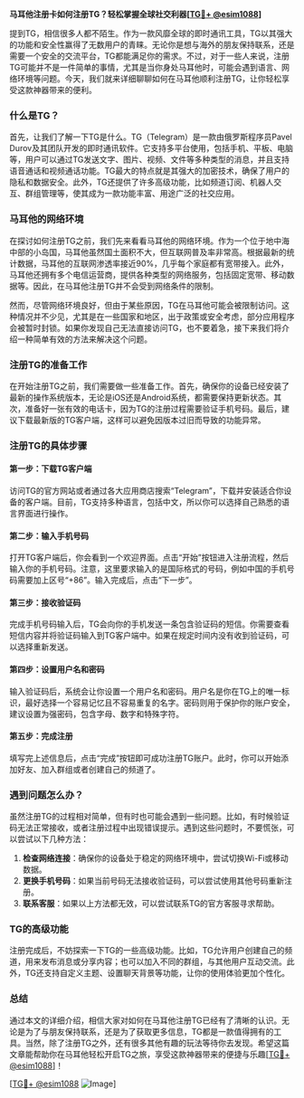**马耳他注册卡如何注册TG？轻松掌握全球社交利器[[TG💪+ @esim1088](https://t.me/s/esim1088)]**

提到TG，相信很多人都不陌生。作为一款风靡全球的即时通讯工具，TG以其强大的功能和安全性赢得了无数用户的青睐。无论你是想与海外的朋友保持联系，还是需要一个安全的交流平台，TG都能满足你的需求。不过，对于一些人来说，注册TG可能并不是一件简单的事情，尤其是当你身处马耳他时，可能会遇到语言、网络环境等问题。今天，我们就来详细聊聊如何在马耳他顺利注册TG，让你轻松享受这款神器带来的便利。

### 什么是TG？

首先，让我们了解一下TG是什么。TG（Telegram）是一款由俄罗斯程序员Pavel Durov及其团队开发的即时通讯软件。它支持多平台使用，包括手机、平板、电脑等，用户可以通过TG发送文字、图片、视频、文件等多种类型的消息，并且支持语音通话和视频通话功能。TG最大的特点就是其强大的加密技术，确保了用户的隐私和数据安全。此外，TG还提供了许多高级功能，比如频道订阅、机器人交互、群组管理等，使其成为一款功能丰富、用途广泛的社交应用。

### 马耳他的网络环境

在探讨如何注册TG之前，我们先来看看马耳他的网络环境。作为一个位于地中海中部的小岛国，马耳他虽然国土面积不大，但互联网普及率非常高。根据最新的统计数据，马耳他的互联网渗透率接近90%，几乎每个家庭都有宽带接入。此外，马耳他还拥有多个电信运营商，提供各种类型的网络服务，包括固定宽带、移动数据等。因此，在马耳他注册TG并不会受到网络条件的限制。

然而，尽管网络环境良好，但由于某些原因，TG在马耳他可能会被限制访问。这种情况并不少见，尤其是在一些国家和地区，出于政策或安全考虑，部分应用程序会被暂时封锁。如果你发现自己无法直接访问TG，也不要着急，接下来我们将介绍一种简单有效的方法来解决这个问题。

### 注册TG的准备工作

在开始注册TG之前，我们需要做一些准备工作。首先，确保你的设备已经安装了最新的操作系统版本，无论是iOS还是Android系统，都需要保持更新状态。其次，准备好一张有效的电话卡，因为TG的注册过程需要验证手机号码。最后，建议下载最新版的TG客户端，这样可以避免因版本过旧而导致的功能异常。

### 注册TG的具体步骤

#### 第一步：下载TG客户端

访问TG的官方网站或者通过各大应用商店搜索“Telegram”，下载并安装适合你设备的客户端。目前，TG支持多种语言，包括中文，所以你可以选择自己熟悉的语言界面进行操作。

#### 第二步：输入手机号码

打开TG客户端后，你会看到一个欢迎界面。点击“开始”按钮进入注册流程，然后输入你的手机号码。注意，这里要求输入的是国际格式的号码，例如中国的手机号码需要加上区号“+86”。输入完成后，点击“下一步”。

#### 第三步：接收验证码

完成手机号码输入后，TG会向你的手机发送一条包含验证码的短信。你需要查看短信内容并将验证码输入到TG客户端中。如果在规定时间内没有收到验证码，可以选择重新发送。

#### 第四步：设置用户名和密码

输入验证码后，系统会让你设置一个用户名和密码。用户名是你在TG上的唯一标识，最好选择一个容易记忆且不容易重复的名字。密码则用于保护你的账户安全，建议设置为强密码，包含字母、数字和特殊字符。

#### 第五步：完成注册

填写完上述信息后，点击“完成”按钮即可成功注册TG账户。此时，你可以开始添加好友、加入群组或者创建自己的频道了。

### 遇到问题怎么办？

虽然注册TG的过程相对简单，但有时也可能会遇到一些问题。比如，有时候验证码无法正常接收，或者注册过程中出现错误提示。遇到这些问题时，不要慌张，可以尝试以下几种方法：

1. **检查网络连接**：确保你的设备处于稳定的网络环境中，尝试切换Wi-Fi或移动数据。
2. **更换手机号码**：如果当前号码无法接收验证码，可以尝试使用其他号码重新注册。
3. **联系客服**：如果以上方法都无效，可以尝试联系TG的官方客服寻求帮助。

### TG的高级功能

注册完成后，不妨探索一下TG的一些高级功能。比如，TG允许用户创建自己的频道，用来发布消息或分享内容；也可以加入不同的群组，与其他用户互动交流。此外，TG还支持自定义主题、设置聊天背景等功能，让你的使用体验更加个性化。

### 总结

通过本文的详细介绍，相信大家对如何在马耳他注册TG已经有了清晰的认识。无论是为了与朋友保持联系，还是为了获取更多信息，TG都是一款值得拥有的工具。当然，除了注册TG之外，还有很多其他有趣的玩法等待你去发现。希望这篇文章能帮助你在马耳他轻松开启TG之旅，享受这款神器带来的便捷与乐趣[[TG💪+ @esim1088](https://t.me/s/esim1088)]！

[[TG💪+ @esim1088](https://t.me/s/esim1088) ![Image](https://i.postimg.cc/4NQfJmqS/Snipaste-2025-05-13-00-14-12.png)]
